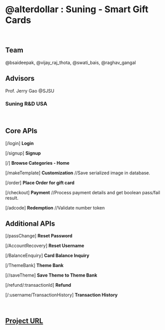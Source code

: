 <h1>@alterdollar : Suning - Smart Gift Cards</h1>
<br />
<h2>Team</h2>
<p>@bsaideepak, @vijay_raj_thota, @swati_bais, @raghav_gangal</p>
<h2>Advisors</h2>
<p>Prof. Jerry Gao @SJSU</p>
<h3>Suning R&D USA</h3>
<br />

<h2>Core APIs</h2>
<p>[/login] <b>Login</b></p>
<p>[/signup] <b>Signup</b></p>
<p>[/] <b>Browse Categories - Home</b></p>
<p>[/makeTemplate] <b>Customization</b>   //Save serialized image in database.</p>
<p>[/order] <b>Place Order for gift card</b>
<p>[/checkout] <b>Payment</b>   //Process payment details and get boolean pass/fail result.</p>
<p>[/adcode] <b>Redemption</b> //Validate number token</p>

<h2>Additional APIs</h2>
<p>[/passChange] <b>Reset Password</b></p>
<p>[/AccountRecovery] <b>Reset Username</b></p>
<p>[/BalanceEnquiry] <b>Card Balance Inquiry</b></p>
<p>[/ThemeBank] <b>Theme Bank</b></p>
<p>[//saveTheme] <b>Save Theme to Theme Bank</b></p>
<p>[/refund/:transactionId] <b>Refund</b></p>
<p>[/:username/TransactionHistory] <b>Transaction History</b></p>

<br />
<a href='http://www.alterdollar.com'><h2>Project URL</h2></a>
<br />
